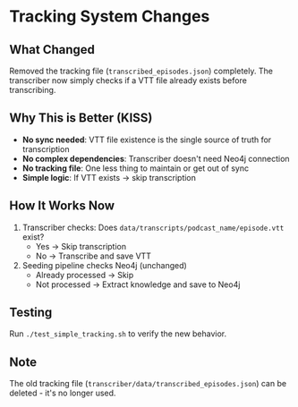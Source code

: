 # Tracking System Changes

## What Changed
Removed the tracking file (`transcribed_episodes.json`) completely. The transcriber now simply checks if a VTT file already exists before transcribing.

## Why This is Better (KISS)
- **No sync needed**: VTT file existence is the single source of truth for transcription
- **No complex dependencies**: Transcriber doesn't need Neo4j connection
- **No tracking file**: One less thing to maintain or get out of sync
- **Simple logic**: If VTT exists → skip transcription

## How It Works Now
1. Transcriber checks: Does `data/transcripts/podcast_name/episode.vtt` exist?
   - Yes → Skip transcription
   - No → Transcribe and save VTT
2. Seeding pipeline checks Neo4j (unchanged)
   - Already processed → Skip
   - Not processed → Extract knowledge and save to Neo4j

## Testing
Run `./test_simple_tracking.sh` to verify the new behavior.

## Note
The old tracking file (`transcriber/data/transcribed_episodes.json`) can be deleted - it's no longer used.